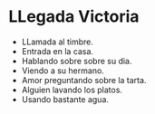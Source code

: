 # LLegada Victoria

- LLamada al timbre.
- Entrada en la casa. 
- Hablando sobre sobre su dia.
- Viendo a su hermano.
- Amor preguntando sobre la tarta.
- Alguien lavando los platos.
- Usando bastante agua.